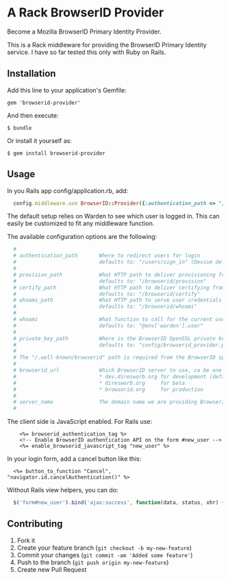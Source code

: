 # A Rack BrowserID Provider

Become a Mozilla BrowserID Primary Identity Provider.

This is a Rack middleware for providing the BrowserID Primary Identity
service. I have so far tested this only with Ruby on Rails.

## Installation

Add this line to your application's Gemfile:

    gem 'browserid-provider'

And then execute:

    $ bundle

Or install it yourself as:

    $ gem install browserid-provider

## Usage

In you Rails app config/application.rb, add:

```ruby
  config.middleware.use BrowserID::Provider({:authentication_path => "/login" })
```

The default setup relies on Warden to see which user is logged in. This
can easily be customized to fit any middleware function.

The available configuration options are the following:

```ruby
  #
  # authentication_path       Where to redirect users for login
  #                           defaults to: "/users/sign_in" (Devise default)
  #
  # provision_path            What HTTP path to deliver provisioning from
  #                           defaults to: "/browserid/provision"
  # certify_path              What HTTP path to deliver certifying from
  #                           defaults to: "/browserid/certify"
  # whoami_path               What HTTP path to serve user credentials at
  #                           defaults to: "/browserid/whoami"
  #
  # whoami                    What function to call for the current user object (must respond to :email method)
  #                           defaults to: "@env['warden'].user"
  #
  # private_key_path          Where is the BrowserID OpenSSL private key located
  #                           defaults to: "config/browserid_provider.pem"
  #
  # The "/.well-known/browserid" path is required from the BrowserID spec and used here.
  #
  # browserid_url             Which BrowserID server to use, ca be one of the following:
  #                           * dev.diresworb.org for development (default)
  #                           * diresworb.org     for beta
  #                           * browserid.org     for production
  #
  # server_name               The domain name we are providing BrowserID for (default to example.org)
  #
```

The client side is JavaScript enabled. For Rails use:

```erb
    <%= browserid_authentication_tag %>
    <!-- Enable BrowserID authentication API on the form #new_user -->
    <%= enable_browserid_javascript_tag "new_user" %>
```

In your login form, add a cancel button like this:

```erb
  <%= button_to_function "Cancel", "navigator.id.cancelAuthentication()" %>
```

Without Rails view helpers, you can do:

```javascript
  $('form#new_user').bind('ajax:success', function(data, status, xhr) { navigator.id.completeAuthentication() })
```

## Contributing

1. Fork it
2. Create your feature branch (`git checkout -b my-new-feature`)
3. Commit your changes (`git commit -am 'Added some feature'`)
4. Push to the branch (`git push origin my-new-feature`)
5. Create new Pull Request
